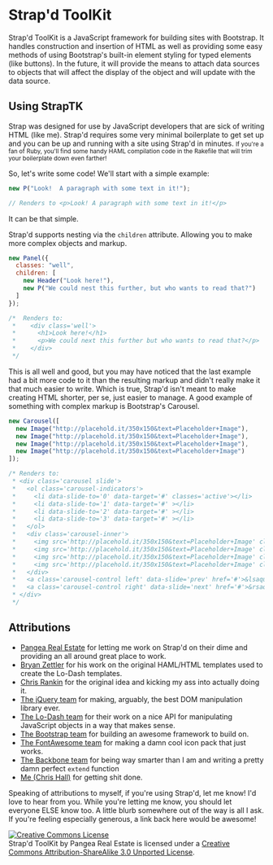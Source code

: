 # Strap'd ToolKit

Strap'd ToolKit is a JavaScript framework for building sites with Bootstrap.  It handles construction and insertion of HTML as well as providing some easy methods of using Bootstrap's built-in element styling for typed elements (like buttons).  In the future, it will provide the means to attach data sources to objects that will affect the display of the object and will update with the data source.

## Using StrapTK
Strap was designed for use by JavaScript developers that are sick of writing HTML (like me).  Strap'd requires some very minimal boilerplate to get set up and you can be up and running with a site using Strap'd in minutes.  <small>If you're a fan of Ruby, you'll find some handy HAML compilation code in the Rakefile that will trim your boilerplate down even farther!</small>

So, let's write some code!  We'll start with a simple example:
````javascript
new P("Look!  A paragraph with some text in it!");

// Renders to <p>Look! A paragraph with some text in it!</p>
````
It can be that simple.

Strap'd supports nesting via the ````children```` attribute.  Allowing you to make more complex objects and markup.
````javascript
new Panel({
  classes: "well",
  children: [
    new Header("Look here!"),
    new P("We could nest this further, but who wants to read that?")
  ]
});

/*  Renders to:
 *    <div class='well'>
 *      <h1>Look here!</h1>
 *      <p>We could next this further but who wants to read that?</p>
 *    </div>
 */
````

This is all well and good, but you may have noticed that the last example had a bit more code to it than the resulting markup and didn't really make it that much easier to write.  Which is true, Strap'd isn't meant to make creating HTML shorter, per se, just easier to manage.  A good example of something with complex markup is Bootstrap's Carousel.
````javascript
new Carousel([
  new Image("http://placehold.it/350x150&text=Placeholder+Image"),
  new Image("http://placehold.it/350x150&text=Placeholder+Image"),
  new Image("http://placehold.it/350x150&text=Placeholder+Image"),
  new Image("http://placehold.it/350x150&text=Placeholder+Image")
]);

/* Renders to:
 * <div class='carousel slide'>
 *   <ol class='carousel-indicators'>
 *     <li data-slide-to='0' data-target='#' classes='active'></li>
 *     <li data-slide-to='1' data-target='#' ></li>
 *     <li data-slide-to='2' data-target='#' ></li>
 *     <li data-slide-to='3' data-target='#' ></li>
 *   </ol>
 *   <div class='carousel-inner'>
 *     <img src='http://placehold.it/350x150&text=Placeholder+Image' class='item active' />
 *     <img src='http://placehold.it/350x150&text=Placeholder+Image' class='item' />
 *     <img src='http://placehold.it/350x150&text=Placeholder+Image' class='item' />
 *     <img src='http://placehold.it/350x150&text=Placeholder+Image' class='item' />
 *   </div>
 *   <a class='carousel-control left' data-slide='prev' href='#'>&lsaquo;</a>
 *   <a class='carousel-control right' data-slide='next' href='#'>&rsaquo;</a>
 * </div>
 */
````

## Attributions
* [Pangea Real Estate](http://www.pangeare.com) for letting me work on Strap'd on their dime and providing an all around great place to work.
* [Bryan Zettler](https://github.com/BryIsAZombie) for his work on the original HAML/HTML templates used to create the Lo-Dash templates.
* [Chris Rankin](https://github.com/rankin) for the original idea and kicking my ass into actually doing it.
* [The jQuery team](http://jquery.com/) for making, arguably, the best DOM manipulation library ever.
* [The Lo-Dash team](http://lodash.com/) for their work on a nice API for manipulating JavaScript objects in a way that makes sense.
* [The Bootstrap team](http://twitter.github.com/bootstrap/index.html) for building an awesome framework to build on.
* [The FontAwesome team](https://github.com/FortAwesome/Font-Awesome) for making a damn cool icon pack that just works.
* [The Backbone team](http://backbonejs.org/) for being way smarter than I am and writing a pretty damn perfect <code>extend</code> function
* [Me (Chris Hall)](https://github.com/chall8908) for getting shit done.

Speaking of attributions to myself, if you're using Strap'd, let me know!  I'd love to hear from you.  While you're letting me know, you should let everyone ELSE know too.  A little blurb somewhere out of the way is all I ask.  If you're feeling especially generous, a link back here would be awesome!

<a rel="license" href="http://creativecommons.org/licenses/by-sa/3.0/deed.en_US"><img alt="Creative Commons License" style="border-width:0" src="http://i.creativecommons.org/l/by-sa/3.0/88x31.png" /></a><br /><span xmlns:dct="http://purl.org/dc/terms/" property="dct:title">Strap'd ToolKit</span> by <span xmlns:cc="http://creativecommons.org/ns#" property="cc:attributionName">Pangea Real Estate</span> is licensed under a <a rel="license" href="http://creativecommons.org/licenses/by-sa/3.0/deed.en_US">Creative Commons Attribution-ShareAlike 3.0 Unported License</a>.